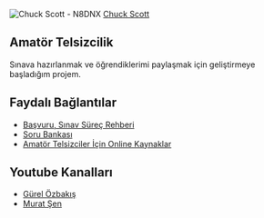 ![Chuck Scott - N8DNX][cover]
[Chuck Scott](http://www.n8dnx.org/)


## Amatör Telsizcilik
Sınava hazırlanmak ve öğrendiklerimi paylaşmak için geliştirmeye başladığım projem.


## Faydalı Bağlantılar
- [Başvuru, Sınav Süreç Rehberi][1]
- [Soru Bankası][2]
- [Amatör Telsizciler İçin Online Kaynaklar][3]

## Youtube Kanalları
- [Gürel Özbakış][4]
- [Murat Şen][5]


[1]: https://ugurarici.com/2019/06/01/amator-telsizcilik-basvuru-sinav-surec-rehberi/
[2]: http://www.kiyiemniyeti.gov.tr/userfiles/file/AmatorTelsiz/sorubankasi.rar
[3]: http://www.ta1lsx.com/amator-telsizciler-icin-online-kaynaklar/
[4]: https://www.youtube.com/channel/UCwJ_TQTyNo0dk3q2yDyhS3w
[5]: https://www.youtube.com/channel/UCLqQ5u1b5Q-LFfcUCYiKd4Q

[cover]: https://raw.githubusercontent.com/mustafagenc/amatortelsizcilik/master/public/images/radio.jpg "Chuck Scott - N8DNX"
